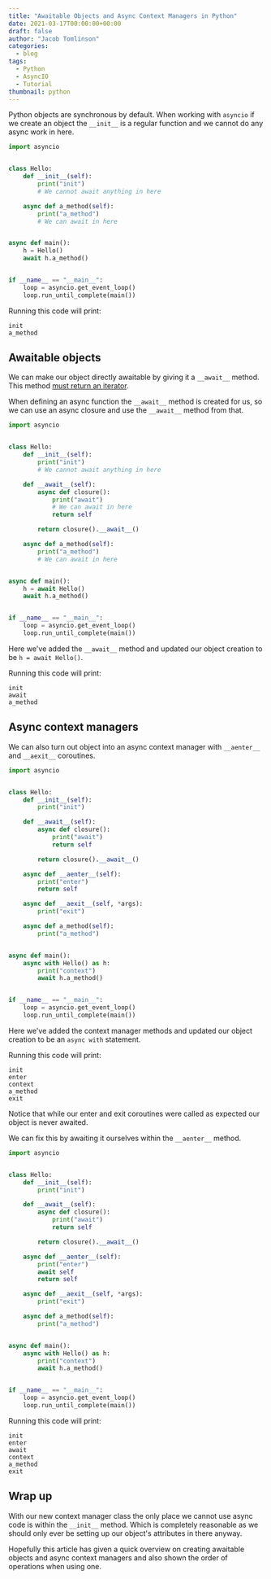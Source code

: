 ```yaml
---
title: "Awaitable Objects and Async Context Managers in Python"
date: 2021-03-17T00:00:00+00:00
draft: false
author: "Jacob Tomlinson"
categories:
  - blog
tags:
  - Python
  - AsyncIO
  - Tutorial
thumbnail: python
---
```


Python objects are synchronous by default. When working with `asyncio` if we create an object the `__init__` is a regular function and we cannot do any async work in here.

```python
import asyncio


class Hello:
    def __init__(self):
        print("init")
        # We cannot await anything in here

    async def a_method(self):
        print("a_method")
        # We can await in here


async def main():
    h = Hello()
    await h.a_method()


if __name__ == "__main__":
    loop = asyncio.get_event_loop()
    loop.run_until_complete(main())
```

Running this code will print:

```
init
a_method
```

## Awaitable objects

We can make our object directly awaitable by giving it a `__await__` method. This method [must return an iterator](https://docs.python.org/3/reference/datamodel.html?highlight=__await__#object.__await__).

When defining an async function the `__await__` method is created for us, so we can use an async closure and use the `__await__` method from that.

```python
import asyncio


class Hello:
    def __init__(self):
        print("init")
        # We cannot await anything in here

    def __await__(self):
        async def closure():
            print("await")
            # We can await in here
            return self

        return closure().__await__()

    async def a_method(self):
        print("a_method")
        # We can await in here


async def main():
    h = await Hello()
    await h.a_method()


if __name__ == "__main__":
    loop = asyncio.get_event_loop()
    loop.run_until_complete(main())
```

Here we've added the `__await__` method and updated our object creation to be `h = await Hello()`.

Running this code will print:

```
init
await
a_method
```

## Async context managers

We can also turn out object into an async context manager with `__aenter__` and `__aexit__` coroutines.

```python
import asyncio


class Hello:
    def __init__(self):
        print("init")

    def __await__(self):
        async def closure():
            print("await")
            return self

        return closure().__await__()

    async def __aenter__(self):
        print("enter")
        return self

    async def __aexit__(self, *args):
        print("exit")

    async def a_method(self):
        print("a_method")


async def main():
    async with Hello() as h:
        print("context")
        await h.a_method()


if __name__ == "__main__":
    loop = asyncio.get_event_loop()
    loop.run_until_complete(main())
```

Here we've added the context manager methods and updated our object creation to be an `async with` statement.

Running this code will print:

```
init
enter
context
a_method
exit
```

Notice that while our enter and exit coroutines were called as expected our object is never awaited.

We can fix this by awaiting it ourselves within the `__aenter__` method.

```python
import asyncio


class Hello:
    def __init__(self):
        print("init")

    def __await__(self):
        async def closure():
            print("await")
            return self

        return closure().__await__()

    async def __aenter__(self):
        print("enter")
        await self
        return self

    async def __aexit__(self, *args):
        print("exit")

    async def a_method(self):
        print("a_method")


async def main():
    async with Hello() as h:
        print("context")
        await h.a_method()


if __name__ == "__main__":
    loop = asyncio.get_event_loop()
    loop.run_until_complete(main())
```

Running this code will print:

```
init
enter
await
context
a_method
exit
```

## Wrap up

With our new context manager class the only place we cannot use async code is within the `__init__` method. Which is completely reasonable as we should only ever be setting up our object's attributes in there anyway.

Hopefully this article has given a quick overview on creating awaitable objects and async context managers and also shown the order of operations when using one.